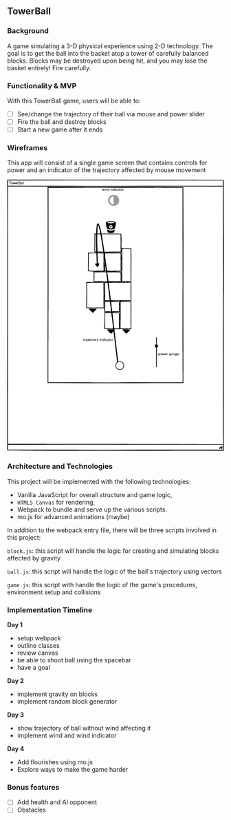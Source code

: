## TowerBall

### Background

A game simulating a 3-D physical experience using 2-D technology. The goal is to get the ball into the basket atop a tower of carefully balanced blocks. Blocks may be destroyed upon being hit, and you may lose the basket entirely! Fire carefully.

### Functionality & MVP  

With this TowerBall game, users will be able to:

- [ ] See/change the trajectory of their ball via mouse and power slider
- [ ] Fire the ball and destroy blocks
- [ ] Start a new game after it ends

### Wireframes

This app will consist of a single game screen that contains controls for power and an indicator of the trajectory affected by mouse movement

![wireframes](images/towerball.png)

### Architecture and Technologies

This project will be implemented with the following technologies:

- Vanilla JavaScript for overall structure and game logic,
- `HTML5 Canvas` for rendering,
- Webpack to bundle and serve up the various scripts.
- mo.js for advanced animations (maybe)

In addition to the webpack entry file, there will be three scripts involved in this project:

`block.js`: this script will handle the logic for creating and simulating blocks affected by gravity

`ball.js`: this script will handle the logic of the ball's trajectory using vectors

`game.js`: this script with handle the logic of the game's procedures, environment setup and collisions

### Implementation Timeline

**Day 1**
- setup webpack
- outline classes
- review canvas
- be able to shoot ball using the spacebar
- have a goal

**Day 2**
- implement gravity on blocks
- implement random block generator

**Day 3**
- show trajectory of ball without wind affecting it
- implement wind and wind indicator

**Day 4**
- Add flourishes using mo.js
- Explore ways to make the game harder

### Bonus features

- [ ] Add health and AI opponent
- [ ] Obstacles